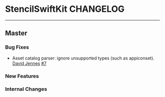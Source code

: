 # StencilSwiftKit CHANGELOG

---

## Master

### Bug Fixes

* Asset catalog parser: ignore unsupported types (such as appiconset).  
  [David Jennes](https://github.com/djbe)
  [#7](https://github.com/SwiftGen/StencilSwiftKit/issues/7)

### New Features

### Internal Changes
